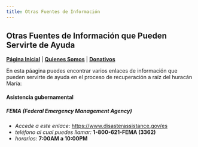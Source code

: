 ```yaml
---
title: Otras Fuentes de Información
---  
```


## Otras Fuentes de Información que Pueden Servirte de Ayuda

[**Página Inicial**](https://friveramariani.github.io/suresteselevanta) | [**Quienes Somos**](https://friveramariani.github.io/suresteselevanta/about) | [**Donativos**](https://friveramariani.github.io/suresteselevanta/donativos) 

En esta páagina puedes encontrar varios enlaces de información que pueden servirte de ayuda en el proceso de recuperación a raíz del huracán María: 

#### Asistencia gubernamental

##### FEMA (Federal Emergency Management Agency)
- *Accede a este enlace:* https://www.disasterassistance.gov/es
- *teléfono al cual puedes llamar:* **1-800-621-FEMA (3362)**
- *horarios:* **7:00AM a 10:00PM**